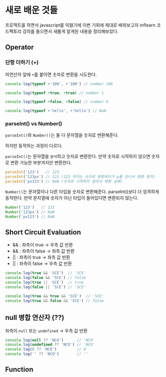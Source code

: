# 새로 배운 것들

프로젝트를 하면서 javascript를 익혔기에 이번 기회에 제대로 배워보고자 inflearn 코드팩토리 강의를 들으면서 새롭게 알게된 내용을 정리해보았다.

## Operator

### 단항 더하기 (+)

피연산자 앞에 `+`를 붙이면 숫자로 변환을 시도한다.

```js
console.log(typeof +'100', +'100') // number 100

console.log(typeof +true, +true) // number 1

console.log(typeof +false, +false) // number 0

console.log(typeof +'hello', +'hello') // NaN
```

### parseInt() vs Number()

`parseInt()`와 `Number()`는 둘 다 문자열을 숫자로 변환해준다.

하지만 동작하는 과정이 다르다.

`parseInt()`는 문자열을 `분석`하고 숫자로 변환한다. 만약 숫자로 시작하지 않으면 숫자로 변환 가능한 부분까지만 변환한다.

```js
parseInt('123')   // 123
parseInt('123px') // 123 (123 까지는 숫자로 변환하다가 p를 만나서 변환 중지)
parseInt('px123') // NaN (숫자로 시작하지 않아서 변환 실패)
```

`Number()`는 문자열이나 다른 타입을 숫자로 변환해준다. parseInt()보다 더 엄격하게 동작한다. 만약 문자열에 숫자가 아닌 타입이 들어있다면 변환되지 않는다.

```js
Number('123')   // 123
Number('123px') // NaN
Number('px123') // NaN
```

## Short Circuit Evaluation

- && : 좌측이 true -> 우측 값 반환
- && : 좌측이 false -> 좌측 값 반환
- || : 좌측이 true -> 좌측 값 반환
- || : 좌측이 false -> 우측 값 반환

```js
console.log(true && 'SCE')  // 'SCE'
console.log(false && 'SCE') // false
console.log(true || 'SCE')  // true
console.log(false || 'SCE') // 'SCE'

console.log(true && true && 'SCE')  // 'SCE'
console.log(true && false && 'SCE') // false
```

## null 병합 연산자 (??)

좌측이 `null` 또는 `undefined` -> 우측 값 반환

```js
console.log(null ?? 'NCO')      // 'NCO'
console.log(undefined ?? 'NCO') // 'NCO'
console.log(0 ?? 'NCO')         // 0
console.log('' ?? 'NCO')        // ''
```

## Function